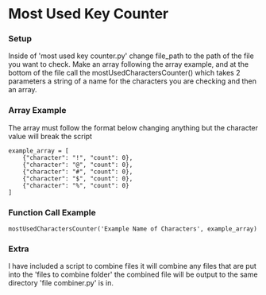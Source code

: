 # Most Used Key Counter

### Setup

Inside of 'most used key counter.py' change file_path to the path of the file you want to check. Make an array following the array example, and at the bottom of the file call the mostUsedCharactersCounter() which takes 2 parameters a string of a name for the characters you are checking and then an array.

### Array Example

The array must follow the format below changing anything but the character value will break the script

```
example_array = [
    {"character": "!", "count": 0},
    {"character": "@", "count": 0},
    {"character": "#", "count": 0},
    {"character": "$", "count": 0},
    {"character": "%", "count": 0}
]
```

### Function Call Example

```
mostUsedCharactersCounter('Example Name of Characters', example_array)
```

### Extra

I have included a script to combine files it will combine any files that are put into the 'files to combine folder' the combined file will be output to the same directory 'file combiner.py' is in.

